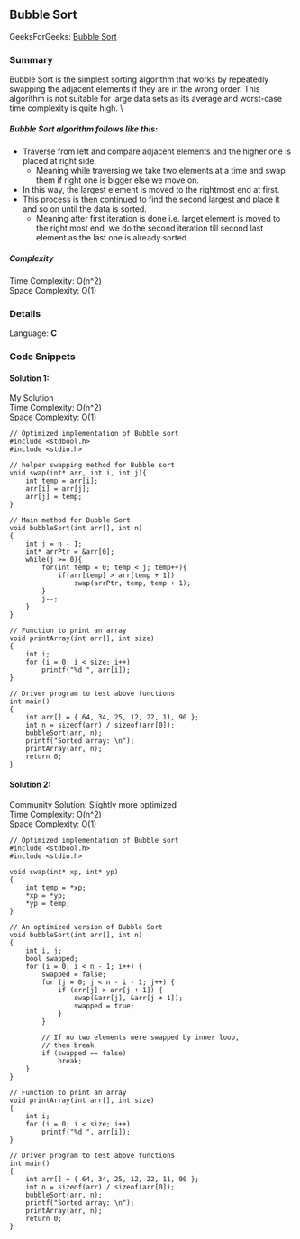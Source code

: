 ## Bubble Sort

GeeksForGeeks: [Bubble Sort](https://www.geeksforgeeks.org/bubble-sort/)

### Summary

Bubble Sort is the simplest sorting algorithm that works by repeatedly swapping the adjacent elements if they are in the wrong order. This algorithm is not suitable for large data sets as its average and worst-case time complexity is quite high. \

##### Bubble Sort algorithm follows like this:

- Traverse from left and compare adjacent elements and the higher one is placed at right side.
  - Meaning while traversing we take two elements at a time and swap them if right one is bigger else we move on.
- In this way, the largest element is moved to the rightmost end at first.
- This process is then continued to find the second largest and place it and so on until the data is sorted.
  - Meaning after first iteration is done i.e. larget element is moved to the right most end, we do the second iteration till second last element as the last one is already sorted.

##### Complexity

Time Complexity: O(n^2) \
Space Complexity: O(1)

### Details

Language: **C**

### Code Snippets

#### Solution 1:

My Solution\
Time Complexity: O(n^2) \
Space Complexity: O(1)

```
// Optimized implementation of Bubble sort
#include <stdbool.h>
#include <stdio.h>

// helper swapping method for Bubble sort
void swap(int* arr, int i, int j){
	int temp = arr[i];
  	arr[i] = arr[j];
  	arr[j] = temp;
}

// Main method for Bubble Sort
void bubbleSort(int arr[], int n)
{
  	int j = n - 1;
  	int* arrPtr = &arr[0];
	while(j >= 0){
    	for(int temp = 0; temp < j; temp++){
          	if(arr[temp] > arr[temp + 1])
        		swap(arrPtr, temp, temp + 1);
        }
      	j--;
    }
}

// Function to print an array
void printArray(int arr[], int size)
{
	int i;
	for (i = 0; i < size; i++)
		printf("%d ", arr[i]);
}

// Driver program to test above functions
int main()
{
	int arr[] = { 64, 34, 25, 12, 22, 11, 90 };
	int n = sizeof(arr) / sizeof(arr[0]);
	bubbleSort(arr, n);
	printf("Sorted array: \n");
	printArray(arr, n);
	return 0;
}
```

#### Solution 2:

Community Solution: Slightly more optimized\
Time Complexity: O(n^2) \
Space Complexity: O(1)

```
// Optimized implementation of Bubble sort
#include <stdbool.h>
#include <stdio.h>

void swap(int* xp, int* yp)
{
	int temp = *xp;
	*xp = *yp;
	*yp = temp;
}

// An optimized version of Bubble Sort
void bubbleSort(int arr[], int n)
{
	int i, j;
	bool swapped;
	for (i = 0; i < n - 1; i++) {
		swapped = false;
		for (j = 0; j < n - i - 1; j++) {
			if (arr[j] > arr[j + 1]) {
				swap(&arr[j], &arr[j + 1]);
				swapped = true;
			}
		}

		// If no two elements were swapped by inner loop,
		// then break
		if (swapped == false)
			break;
	}
}

// Function to print an array
void printArray(int arr[], int size)
{
	int i;
	for (i = 0; i < size; i++)
		printf("%d ", arr[i]);
}

// Driver program to test above functions
int main()
{
	int arr[] = { 64, 34, 25, 12, 22, 11, 90 };
	int n = sizeof(arr) / sizeof(arr[0]);
	bubbleSort(arr, n);
	printf("Sorted array: \n");
	printArray(arr, n);
	return 0;
}

```
